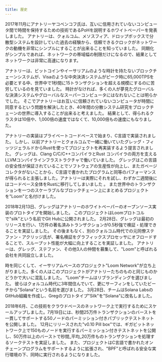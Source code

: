 ```yaml
---
title: 歴史
---
```


2017年11月にアナトリーヤコベンコフ氏は、互いに信用されていないコンピュータ間で時間を保持するための技術であるPoHを説明するホワイトペーパーを発表しました。 アナトリーは、クォルコム、メソスフィア、ドロップボックスで分散型システムを設計していた過去の経験から、信頼できるクロックがネットワークの動機を非常にシンプルにすることが出来ることを知っていました。 同期化がシンプルであれば、ネットワークの帯域幅の制限だけになるので、結果としてネットワークは非常に高速になります。

アナトリーは、ビットコインやイーサリアムのような時計を持たないブロックチェーンシステムが、Visaのような中央決済システムがピーク時に65,000TPSを必要とする中、世界中で1秒間に15トランザクションを超える規模にするのに苦労しているのを見ていました。 時計がなければ、多くの人が夢見たグローバルな決済システムやグローバルなスーパーコンピュータにはなれないことは明らかでした。 そこでアナトリーはお互いに信頼されていないコンピュータが時間に同意するという問題を解決したとき、40年間の分散システム研究をブロックチェーンの世界に導入することが出来ると考えました。 結果として、得られるクラスタは10倍や、1,000倍の速度ではなくて、10,000倍もの速度にもなりました。

アナトリーの実装はプライベートコードベースで始まり、C言語で実装されました。 しかし、以前アナトリーとクォルコムで一緒に働いていたグレッグ・フィッツジェラルドからRustを使ってプロジェクトを再実装するよう提言されました。 グレッグは、Clang C/C/C++コンパイラとRust コンパイラの両方を支えるLLVMコンパイラインフラストラクチャで働いていました。 グレッグはこの言語の安全性が保証されていることでソフトウェアの生産性が向上し、またガベージコレクタがないことから、C言語で書かれたプログラムと同等のパフォーマンスが得られると主張しました。アナトリーは実際にそれを試し、わずか二週間後にはコードベース全体をRustに移行してしまいました 。 また世界中のトランザクションを一つのスケーラブルなブロックチェーン上にまとめるプロジェクトを"Loom"と名付けました。

2018年2月13日、グレッグはアナトリーのホワイトペーパーのオープンソース実装のプロトタイプを開始しました。 このプロジェクトはLoomプロトコルで"silk"という名前でGit Hubに公開されました。 2月28日、グレッグは最初のリリースを行い、1万件の著名済みトランザクションが0.5秒強で検証・処理できることを実証しました。 その後まもなく、別のクォルコム時代での元同僚ステファン・アクリッジ氏が、署名検証をグラフィックスプロセッサにオフロードすることで、スループット性能が大幅に向上することを実証しました。 アナトリーは、グレッグ、ステファン、その他3人の仲間を募集して、"Loom"と呼ばれる会社を共同設立しました。

時を同じくして、イーサリアムベースのプロジェクト"Loom Network"が立ち上がりました。多くの人はこのプロジェクトがアナトリーたちのものと同じものかどうかで大いに混乱しました。 "Loom"チームはリブランディングを選びました。 彼らはクォルコム時代に3年間住んでいて、更にサーフィンをしていたビーチから"Solana"という名前を選びました。 3月28日、チームはSolana LabsのGitHub組織を作成し、Gregのプロトタイプ"Silk"を"Solana"に改名しました。

2018年6月、この技術をクラウドベースのネットワーク上で実行するためにスケールアップしました。7月19日には、秒間25万件トランザクションのバーストを一貫してサポートする50ノードのパーミッション付きパブリックテストネットを公開しました。 12月にリリースされた"v0.10 Pill box"では、ギガビットネットワーク上で150ものノードを実行するパーミッション付きテストネットを公開し、50万件以上のバーストで秒間_平均_20万件ものトランザクションを処理するソークテストを実証しました。 また、プロジェクトはC言語で書かれたオンチェーンプログラムをサポートするように拡張され、"BPF"と呼ばれる安全な実行環境の下、同時に実行されるようになりました。
